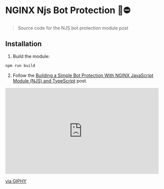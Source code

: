 # NGINX Njs Bot Protection 🤖⛔

> Source code for the NJS bot protection module post

## Installation

1. Build the module:

```bash
npm run build
```

2. Follow the [Building a Simple Bot Protection With NGINX JavaScript Module (NJS) and TypeScript](#) post.

<iframe src="https://giphy.com/embed/daUOBsa1OztxC" width="480" height="270" frameBorder="0" class="giphy-embed" allowFullScreen></iframe><p><a href="https://giphy.com/gifs/car-bad-tesla-daUOBsa1OztxC">via GIPHY</a></p>
